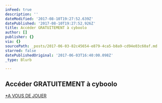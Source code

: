 ```yaml
---
inFeed: true
description: ''
dateModified: '2017-08-10T19:27:52.639Z'
datePublished: '2017-08-10T19:27:52.926Z'
title: Accéder GRATUITEMENT à cyboolo
author: []
publisher: {}
via: {}
sourcePath: _posts/2017-06-03-82c45654-e879-4ca5-b8a9-cd94e03c60af.md
starred: false
datePublishedOriginal: '2017-06-03T16:40:00.098Z'
_type: Blurb

---
```

## **Accéder GRATUITEMENT à cyboolo**
[\*A VOUS DE JOUER][0]

[0]: https://google.fr/